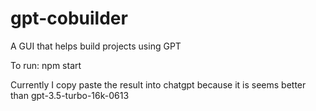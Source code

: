 # gpt-cobuilder
A GUI that helps build projects using GPT

To run: npm start

Currently I copy paste the result into chatgpt because it is seems better than gpt-3.5-turbo-16k-0613